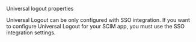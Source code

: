Universal logout properties

Universal Logout can be only configured with SSO integration. If you want to configure Universal Logout for your SCIM app, you must use the SSO integration settings.